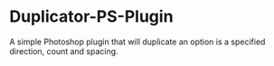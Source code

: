 # Duplicator-PS-Plugin
A simple Photoshop plugin that will duplicate an option is a specified direction, count and spacing. 
